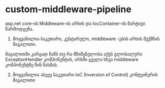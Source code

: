 # custom-middleware-pipeline
asp.net core-ის Middleware-ის არხის და IocContainer-ის მარტივი წარმოდგენა.


1) მოყვანილია საკუთარი, კუსტარული, middleware -ების არხის შექმნის მაგალითი. 

  მაგალითში კარგად ჩანს თუ რა მნიშვნელობა აქვს გლობალური ExceptionHendler კომპონენტის, არხში ყველა სხვა middleware კომპონენტზე წინ ჩასმას.
  
  
2) მოყვანილია ასევე საკუთარი IoC (Inversion of Control) კონტეინერის მაგალითი
